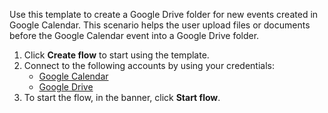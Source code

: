 Use this template to create a Google Drive folder for new events created in Google Calendar. This scenario helps the user upload files or documents before the Google Calendar event into a Google Drive folder.

1. Click **Create flow** to start using the template.
2. Connect to the following accounts by using your credentials:
   - [Google Calendar](https://www.ibm.com/docs/en/app-connect/containers_cd?topic=apps-google-calendar)
   - [Google Drive](https://www.ibm.com/docs/en/app-connect/containers_cd?topic=apps-google-drive)
3. To start the flow, in the banner, click **Start flow**.